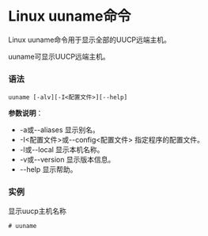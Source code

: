 
# Linux uuname命令



Linux uuname命令用于显示全部的UUCP远端主机。

uuname可显示UUCP远端主机。

### 语法

```
uuname [-alv][-I<配置文件>][--help]
```

**参数说明**：

*   -a或--aliases 显示别名。
*   -I&lt;配置文件&gt;或--config&lt;配置文件&gt; 指定程序的配置文件。
*   -l或--local 显示本机名称。
*   -v或--version 显示版本信息。
*   --help 显示帮助。

### 实例

显示uucp主机名称

```
# uuname
```



